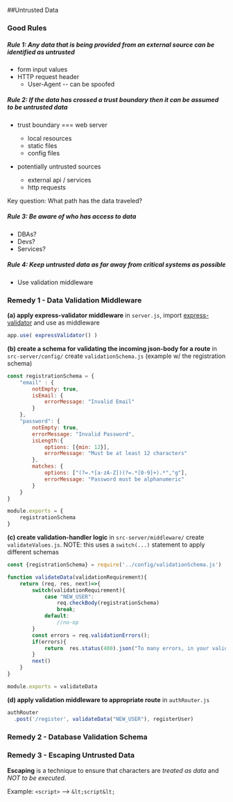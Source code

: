 ##Untrusted Data


### Good Rules
##### Rule 1: Any data that is being provided from an external source can be identified as untrusted
- form input values
- HTTP request header
  + User-Agent -- can be spoofed
 
##### Rule 2: If the data has crossed a trust boundary then it can be assumed to be untrusted data
- trust boundary === web server
  + local resources
  + static files
  + config files

- potentially untrusted sources
  + external api / services
  + http requests

Key question: What path has the data traveled?

##### Rule 3: Be aware of who has access to data
+ DBAs? 
+ Devs?
+ Services? 

##### Rule 4: Keep untrusted data as far away from critical systems as possible
+ Use validation middleware


### Remedy 1 - Data Validation Middleware
**(a) apply express-validator middleware** 
in `server.js`, import  [express-validator](https://github.com/ctavan/express-validator) and use as middleware
```js
app.use( expressValidator() )
```

**(b) create a schema for validating the incoming json-body for a route**
in `src-server/config/` create `validationSchema.js`
(example w/ the registration schema)
```js
const registrationSchema = {
	"email" : {
		notEmpty: true,
		isEmail: {
			errorMessage: "Invalid Email"
		}
	},
	"password": {
		notEmpty: true,
		errorMessage: "Invalid Password",
		isLength:{
			options: [{min: 12}],
			errorMessage: "Must be at least 12 characters"
		},
		matches: {
			options: ["(?=.*[a-zA-Z])(?=.*[0-9]+).*","g"],
			errorMessage: "Password must be alphanumeric"
		}
	}
}

module.exports = {
	registrationSchema
}
```

**(c) create validation-handler logic**
in `src-server/middleware/` create `validateValues.js`. NOTE: this uses a `switch(...)` statement to apply different schemas

```js
const {registrationSchema} = require('../config/validationSchema.js')

function validateData(validationRequirement){
	return (req, res, next)=>{
		switch(validationRequirement){
			case "NEW_USER":
				req.checkBody(registrationSchema)
				break;
			default:
				//no-op
		}	
		const errors = req.validationErrors();
		if(errors){
			return  res.status(400).json("To many errors, in your validation, bits")
		}
		next()
	}
}

module.exports = validateData
```

**(d) apply validation middleware to appropriate route**
in `authRouter.js`

```js
authRouter
  .post('/register', validateData("NEW_USER"), registerUser)
```

### Remedy 2 - Database Validation Schema

### Remedy 3 - Escaping Untrusted Data
**Escaping** is a technique to ensure that characters are *treated as data* and *NOT to be executed*.

Example:  `<script>` --> `&lt;script&lt;`

